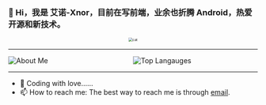 ### 🌱 Hi，我是 艾诺-Xnor，目前在写前端，业余也折腾 Android，热爱开源和新技术。

<center>
  <img src="https://raw.githubusercontent.com/Xnor-bear/Living-room-for-Pic/master/cat.gif" alt="cat" style="zoom: 50%;" />
</center>

--------

<div style="display: flex;width:100%;justify-content: space-between;"> 
  <img style="flex: 1;" alt="About Me" src="https://github-readme-stats.vercel.app/api?username=xnor-bear&show_icons=true&hide_border=true&hide=contribs" />
  <img style="flex: 1;" alt="Top Langauges" src="https://github-readme-stats.vercel.app/api/top-langs/?username=xnor-bear&layout=compact&show_icons=true&hide_border=true" />
</div>

--------

- 🔭 Coding with love……
- 📫 How to reach me: The best way to reach me is through [email](mailto:xiangnorth@qq.com).
